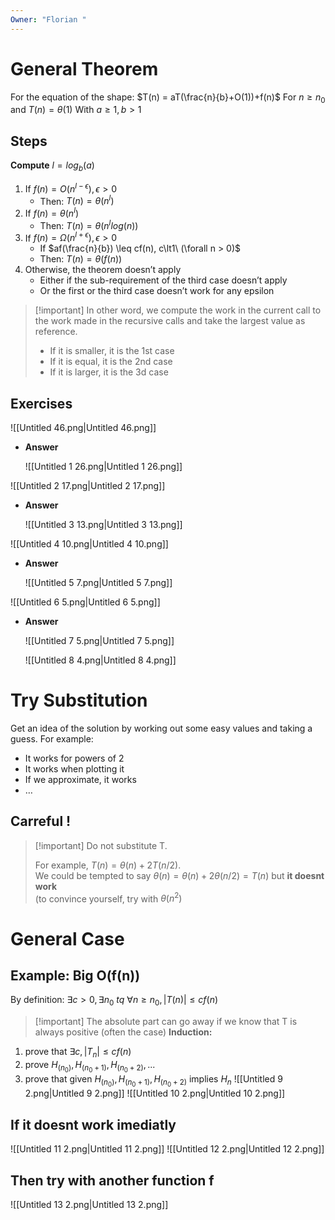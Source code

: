 ```yaml
---
Owner: "Florian "
---
```

# General Theorem
For the equation of the shape:
$T(n) = aT(\frac{n}{b}+O(1))+f(n)$
For $n ≥ n_0$ and $T(n) = \theta(1)$
With $a \geq 1, b>1$
## Steps
**Compute** $l = log_b(a)$
1. If $f(n) = O(n^{l - \epsilon}), \epsilon > 0$
    - Then: $T(n) = \theta(n^{l})$
2. If $f(n) = \theta(n^{l})$
    - Then: $T(n) = \theta(n^{l}log(n))$
3. If $f(n) = \Omega(n^{l + \epsilon}), \epsilon > 0$
    - If $af(\frac{n}{b}) \leq cf(n), c\lt1\ (\forall n > 0)$
    - Then: $T(n) = \theta(f(n))$
4. Otherwise, the theorem doesn’t apply
    - Either if the sub-requirement of the third case doesn’t apply
    - Or the first or the third case doesn’t work for any epsilon

> [!important] In other word, we compute the work in the current call to the work made in the recursive calls and take the largest value as reference.
> 
>   
> * If it is smaller, it is the 1st case  
> * If it is equal, it is the 2nd case  
> * If it is larger, it is the 3d case
## Exercises
![[Untitled 46.png|Untitled 46.png]]
- **Answer**
    
    ![[Untitled 1 26.png|Untitled 1 26.png]]
    
![[Untitled 2 17.png|Untitled 2 17.png]]
- **Answer**
    
    ![[Untitled 3 13.png|Untitled 3 13.png]]
    
![[Untitled 4 10.png|Untitled 4 10.png]]
- **Answer**
    
    ![[Untitled 5 7.png|Untitled 5 7.png]]
    
![[Untitled 6 5.png|Untitled 6 5.png]]
- **Answer**
    
    ![[Untitled 7 5.png|Untitled 7 5.png]]
    
    ![[Untitled 8 4.png|Untitled 8 4.png]]
    
# Try Substitution
Get an idea of the solution by working out some easy values and taking a guess.
For example:
- It works for powers of 2
- It works when plotting it
- If we approximate, it works
- …
## Carreful !

> [!important] Do not substitute T.
> 
>   
> For example, $T(n)=\theta(n)+2T(n/2)$.  
> We could be tempted to say $\theta(n)=\theta(n)+2\theta(n/2) = T(n)$ but **it doesnt work**  
> (to convince yourself, try with $\theta(n^2)$
# General Case
## Example: Big O(f(n))
By definition: $\exists c > 0, \exists n_0 \ tq\ \forall n\geq n_0, |T(n)| \leq cf(n)$

> [!important] The absolute part can go away if we know that T is always positive (often the case)
**Induction:**
1. prove that $\exists c,|T_n| \leq cf(n)$
2. prove $H_(n_0),H_(n_0+1),H_(n_0+2),...$
3. prove that given $H_(n_0),H_(n_0+1),H_(n_0+2)$ implies $H_n$
![[Untitled 9 2.png|Untitled 9 2.png]]
![[Untitled 10 2.png|Untitled 10 2.png]]
## If it doesnt work imediatly
![[Untitled 11 2.png|Untitled 11 2.png]]
![[Untitled 12 2.png|Untitled 12 2.png]]
## Then try with another function f
![[Untitled 13 2.png|Untitled 13 2.png]]